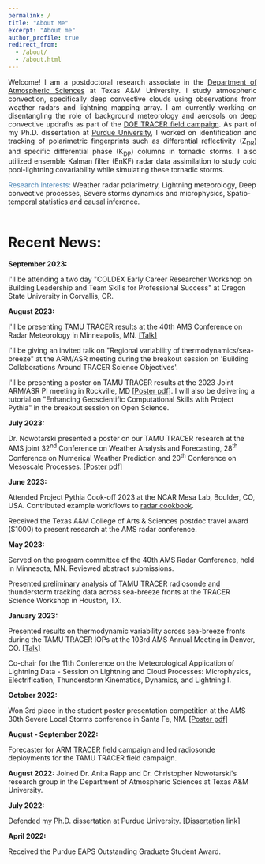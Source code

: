 ```yaml
---
permalink: /
title: "About Me"
excerpt: "About me"
author_profile: true
redirect_from: 
  - /about/
  - /about.html
---
```


<!-- <html>
<head>
<style>
a:link {
  color: RoyalBlue;
  background-color: transparent;
  text-decoration: none;
}

a:visited {
  color: Purple;
  background-color: transparent;
  text-decoration: none;
}

a:hover {
  color: RoyalBlue;
  background-color: transparent;
  text-decoration: underline;
}

a:active {
  color: DarkRed;
  background-color: transparent;
  text-decoration: underline;
}
</style>  
</head>   -->
  

<p align="justify" vspace = "-0px" width="200px"> Welcome! I am a postdoctoral research associate in the <a href="https://atmo.tamu.edu/">Department of Atmospheric Sciences</a> at Texas A&M University. I study atmospheric convection, specifically deep convective clouds using observations from weather radars and lightning mapping array. I am currently working on disentangling the role of background meteorology and aerosols on deep convective updrafts as part of the <a href="https://www.arm.gov/research/campaigns/amf2021tracer">DOE TRACER field campaign</a>. As part of my Ph.D. dissertation at <a href="https://www.eaps.purdue.edu/">Purdue University</a>, I worked on identification and tracking of polarimetric fingerprints such as differential reflectivity (Z<sub>DR</sub>) and specific differential phase (K<sub>DP</sub>) columns in tornadic storms. I also utilized ensemble Kalman filter (EnKF) radar data assimilation to study cold pool-lightning covariability while simulating these tornadic storms.</p>

<font color="SteelBlue">Research Interests:</font> Weather radar polarimetry, Lightning meteorology, Deep convective processes, Severe storms dynamics and microphysics, Spatio-temporal statistics and causal inference.
  <br><br>
<!-- This is the front page of a website that is powered by the [academicpages template](https://github.com/academicpages/academicpages.github.io) and hosted on GitHub pages. [GitHub pages](https://pages.github.com) is a free service in which websites are built and hosted from code and data stored in a GitHub repository, automatically updating when a new commit is made to the respository. This template was forked from the [Minimal Mistakes Jekyll Theme](https://mmistakes.github.io/minimal-mistakes/) created by Michael Rose, and then extended to support the kinds of content that academics have: publications, talks, teaching, a portfolio, blog posts, and a dynamically-generated CV. You can fork [this repository](https://github.com/academicpages/academicpages.github.io) right now, modify the configuration and markdown files, add your own PDFs and other content, and have your own site for free, with no ads! An older version of this template powers my own personal website at [stuartgeiger.com](http://stuartgeiger.com), which uses [this Github repository](https://github.com/staeiou/staeiou.github.io). -->

Recent News:
======
**September 2023:** 

I'll be attending a two day "COLDEX Early Career Researcher Workshop on Building Leadership and Team Skills for Professional Success" at Oregon State University in Corvallis, OR.

**August 2023:** 

I'll be presenting TAMU TRACER results at the 40th AMS Conference on Radar Meteorology in Minneapolis, MN. <a href="" target="_blank" LINK="red">[Talk]</a>

I'll be giving an invited talk on "Regional variability of thermodynamics/sea-breeze" at the ARM/ASR meeting during the breakout session on 'Building Collaborations Around TRACER Science Objectives'.

I'll be presenting a poster on TAMU TRACER results at the 2023 Joint ARM/ASR PI meeting in Rockville, MD <a href="" target="_blank" LINK="red">[Poster pdf]</a>. I will also be delivering a tutorial on "Enhancing Geoscientific Computational Skills with Project Pythia" in the breakout session on Open Science.

**July 2023:** 

Dr. Nowotarski presented a poster on our TAMU TRACER research at the AMS joint 32<sup>nd</sup> Conference on Weather Analysis and Forecasting, 28<sup>th</sup> Conference on Numerical Weather Prediction and 20<sup>th</sup> Conference on Mesoscale Processes. <a href="https://figshare.com/articles/poster/AMS_Mesocale_Conference_Poster_2023_/23657190" target="_blank" LINK="red">[Poster pdf]</a>  

**June 2023:** 

Attended Project Pythia Cook-off 2023 at the NCAR Mesa Lab, Boulder, CO, USA. Contributed example workflows to [radar cookbook](https://projectpythia.org/radar-cookbook/README.html). 

Received the Texas A&M College of Arts & Sciences postdoc travel award ($1000) to present research at the AMS radar conference.

**May 2023:**

Served on the program committee of the 40th AMS Radar Conference, held in Minnesota, MN. Reviewed abstract submissions.

Presented preliminary analysis of TAMU TRACER radiosonde and thunderstorm tracking data across sea-breeze fronts at the TRACER Science Workshop in Houston, TX.

**January 2023:** 

Presented results on thermodynamic variability across sea-breeze fronts during the TAMU TRACER IOPs at the 103rd AMS Annual Meeting in Denver, CO. <a href="https://ams.confex.com/ams/103ANNUAL/meetingapp.cgi/Session/63618" target="_blank" LINK="red">[Talk]</a>

Co-chair for the 11th Conference on the Meteorological Application of Lightning Data - Session on Lightning and Cloud Processes: Microphysics, Electrification, Thunderstorm Kinematics, Dynamics, and Lightning I.

**October 2022:** 

Won 3rd place in the student poster presentation competition at the AMS 30th Severe Local Storms conference in Santa Fe, NM. <a href="https://doi.org/10.6084/m9.figshare.23666259.v1" target="_blank" LINK="red">[Poster pdf]</a>

**August - September 2022:**

Forecaster for ARM TRACER field campaign and led radiosonde deployments for the TAMU TRACER field campaign.

**August 2022:** 
Joined Dr. Anita Rapp and Dr. Christopher Nowotarski's research group in the Department of Atmospheric Sciences at Texas A&M University.

**July 2022:**
 
Defended my Ph.D. dissertation at Purdue University. <a href="https://doi.org/10.25394/PGS.20392422.v1" target="_blank" LINK="red">[Dissertation link]</a>

**April 2022:** 

Received the Purdue EAPS Outstanding Graduate Student Award.

<!-- </body>
</html> -->

